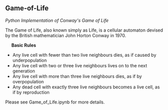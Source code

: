 ## Game-of-Life
*Python Implementation of Conway's Game of Life*

The Game of Life, also known simply as Life, is a cellular automaton devised by the British mathematician John Horton Conway in 1970.<br/>


&nbsp; &nbsp; &nbsp;**Basic Rules**
- Any live cell with fewer than two live neighbours dies, as if caused by underpopulation
- Any live cell with two or three live neighbours lives on to the next generation
- Any live cell with more than three live neighbours dies, as if by overpopulation
- Any dead cell with exactly three live neighbours becomes a live cell, as if by reproduction

Please see Game_of_Life.ipynb for more details.

